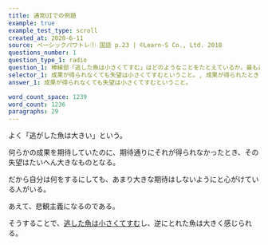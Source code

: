 ```yaml
---
title: 通常UIでの例題
example: true
example_test_type: scroll
created_at: 2020-6-11
source: ベーシックパワトレ① 国語 p.23 | ©Learn-S Co., Ltd. 2018
questions_number: 1
question_type_1: radio
question_1: 棒線部「逃した魚は小さくてすむ」はどのようなことをたとえているか。最も適当なものを以下から一つ選んでください。
selector_1: 成果が得られなくても失望は小さくてすむということ。, 成果が得られたときの喜びが少ないということ。, 成果が得られたときの喜びも大きくなるということ。, 成果が得られなかったときの失望が大きいということ。
answer_1: 成果が得られなくても失望は小さくてすむということ。

word_count_space: 1239
word_count: 1236
paragraphs: 29
---
```


よく「逃がした魚は大きい」という。

何らかの成果を期待していたのに、期待通りにそれが得られなかったとき、その失望はたいへん大きなものとなる。

だから自分は何をするにしても、あまり大きな期待はしないようにと心がけている人がいる。

あえて、悲観主義になるのである。

そうすることで、<u>逃した魚は小さくてすむ</u>し、逆にとれた魚は大きく感じられる。
